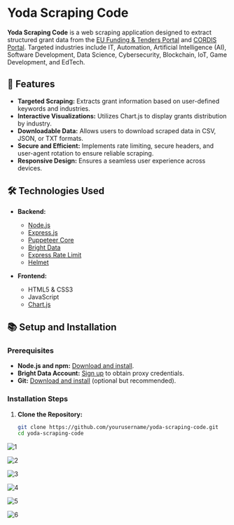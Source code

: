 # Yoda Scraping Code

**Yoda Scraping Code** is a web scraping application designed to extract structured grant data from the [EU Funding & Tenders Portal](https://ec.europa.eu/info/funding-tenders/opportunities/portal/screen/home) and [CORDIS Portal](https://cordis.europa.eu/projects/en). Targeted industries include IT, Automation, Artificial Intelligence (AI), Software Development, Data Science, Cybersecurity, Blockchain, IoT, Game Development, and EdTech.

## 🚀 Features

- **Targeted Scraping:** Extracts grant information based on user-defined keywords and industries.
- **Interactive Visualizations:** Utilizes Chart.js to display grants distribution by industry.
- **Downloadable Data:** Allows users to download scraped data in CSV, JSON, or TXT formats.
- **Secure and Efficient:** Implements rate limiting, secure headers, and user-agent rotation to ensure reliable scraping.
- **Responsive Design:** Ensures a seamless user experience across devices.

## 🛠️ Technologies Used

- **Backend:**
  - [Node.js](https://nodejs.org/)
  - [Express.js](https://expressjs.com/)
  - [Puppeteer Core](https://pptr.dev/)
  - [Bright Data](https://brightdata.com/)
  - [Express Rate Limit](https://github.com/nfriedly/express-rate-limit)
  - [Helmet](https://helmetjs.github.io/)

- **Frontend:**
  - HTML5 & CSS3
  - JavaScript
  - [Chart.js](https://www.chartjs.org/)

## 📚 Setup and Installation

### Prerequisites

- **Node.js and npm:** [Download and install](https://nodejs.org/en/download/).
- **Bright Data Account:** [Sign up](https://brightdata.com/) to obtain proxy credentials.
- **Git:** [Download and install](https://git-scm.com/downloads) (optional but recommended).

### Installation Steps

1. **Clone the Repository:**

   ```bash
   git clone https://github.com/yourusername/yoda-scraping-code.git
   cd yoda-scraping-code

![1](https://github.com/user-attachments/assets/ca45c3e7-47a2-4ebf-8654-540b97c44579)

![2](https://github.com/user-attachments/assets/fa809829-7771-4c76-b03c-8bf67a6cc313)

![3](https://github.com/user-attachments/assets/169adca2-a1b1-4d1e-8d01-54b097e7f355)

![4](https://github.com/user-attachments/assets/88cc31c0-f102-405a-b263-af95667e6eda)

![5](https://github.com/user-attachments/assets/b327ad06-f98d-4a9c-8683-e5ff0259d1f4)

![6](https://github.com/user-attachments/assets/cb7493b3-82b5-4ede-924b-ece3a91538b6)
